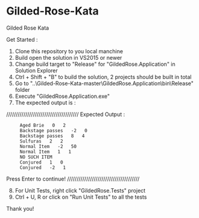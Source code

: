 # Gilded-Rose-Kata
Gilded Rose Kata

Get Started :

1. Clone this repository to you local manchine
2. Build open the solution in VS2015 or newer
3. Change build target to "Release" for "GildedRose.Application" in Solution Explorer
4. Ctrl + Shift + "B" to build the solution, 2 projects should be built in total
5. Go to "..\Gilded-Rose-Kata-master\GildedRose.Application\bin\Release" folder
6. Execute "GildedRose.Application.exe"
7. The expected output is : 

//////////////////////////////////////
Expected Output :

         Aged Brie   0   2
         Backstage passes   -2   0
         Backstage passes   8   4
         Sulfuras   2   2
         Normal Item   -2   50
         Normal Item   1   1
         NO SUCH ITEM
         Conjured   1   0
         Conjured   -2   1


Press Enter to continue!
//////////////////////////////////////

8. For Unit Tests, right click "GildedRose.Tests" project
9. Ctrl + U, R or click on "Run Unit Tests" to all the tests  

Thank you! 



